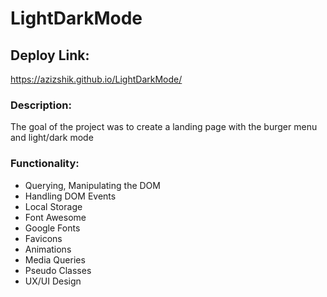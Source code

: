 # LightDarkMode

## Deploy Link:

https://azizshik.github.io/LightDarkMode/ </br>

### Description:

The goal of the project was to create a landing page with the burger menu and light/dark mode

### Functionality:

- Querying, Manipulating the DOM
- Handling DOM Events
- Local Storage
- Font Awesome
- Google Fonts
- Favicons
- Animations
- Media Queries
- Pseudo Classes
- UX/UI Design
